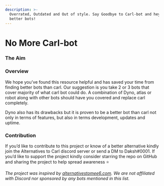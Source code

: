```yaml
---
description: >-
  Overrated, Outdated and Out of style. Say Goodbye to Carl-bot and heyo to
  better bots!
---
```


# No More Carl-bot

### The Aim&#x20;

### Overview

We hope you’ve found this resource helpful and has saved your time from finding better bots than carl. Our suggestion is you take 2 or 3 bots that cover majority of what carl bot could do. A combination of Dyno, atlas or robot along with other bots should have you covered and replace carl completely.

Dyno also has its drawbacks but it is proven to be a better bot than carl not only in terms of features, but also in terms development, updates and uptime.

### Contribution

If you’d like to contribute to this project or know of a better alternative kindly join the Alternatives to Carl discord server or send a DM to Daksh#0001. If you’d like to support the project kindly consider starring the repo on GitHub and sharing the project to help spread awareness ⭐

_The project was inspired by_ [_alternativestomee6.com_](https://alternativestomee6.com)_. We are not affiliated with Discord nor sponsored by any bots mentioned in this list._
